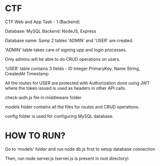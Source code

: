 # CTF
CTF Web and App Task - 1 (Backend)

Database: MySQL
Backend: NodeJS, Express

Database name: Samp
2 tables 'ADMIN' and 'USER' are created.

'ADMIN' table takes care of signing upp and login processes.

Only admins will be able to do CRUD operations on users.

'USER' table contains 3 fields - ID Integer PrimaryKey, Name String, CreatedAt Timestamp

All the routes for USER are protected with Authorization done using JWT where the token issued is used as headers in other API calls.

check-auth.js file in middleware folder

models folder contains all the files for routes and CRUD operations.

config folder is used for configuring MySQL database.

# HOW TO RUN?
Go to 'models' folder and run node db.js first to setup database connection

Then, run node server.js (server.js is present in root directory)
